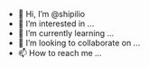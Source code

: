 - 👋 Hi, I’m @shipilio
- 👀 I’m interested in ...
- 🌱 I’m currently learning ...
- 💞️ I’m looking to collaborate on ...
- 📫 How to reach me ...

<!---
shipilio/shipilio is a ✨ special ✨ repository because its `README.md` (this file) appears on your GitHub profile.
You can click the Preview link to take a look at your changes.
--->
